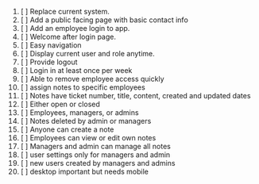 1. [ ] Replace current system.
2. [ ] Add a public facing page with basic contact info
3. [ ] Add an employee login to app.
4. [ ] Welcome after login page.
5. [ ] Easy navigation
6. [ ] Display current user and role anytime.
7. [ ] Provide logout
8. [ ] Login in at least once per week
9. [ ] Able to remove employee access quickly
10. [ ] assign notes to specific employees
11. [ ] Notes have ticket number, title, content, created and updated dates
12. [ ] Either open or closed
13. [ ] Employees, managers, or admins
14. [ ] Notes deleted by admin or managers
15. [ ] Anyone can create a note
16. [ ] Employees can view or edit own notes
17. [ ] Managers and admin can manage all notes
18. [ ] user settings only for managers and admin
19. [ ] new users created by managers and admins
20. [ ] desktop important but needs mobile